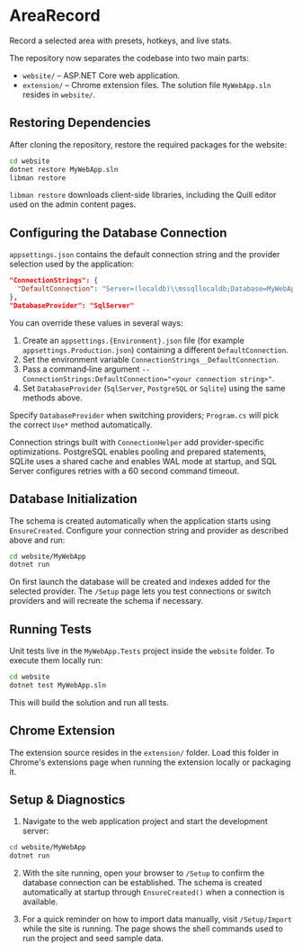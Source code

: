 # AreaRecord
Record a selected area with presets, hotkeys, and live stats.

The repository now separates the codebase into two main parts:

- `website/` – ASP.NET Core web application.
- `extension/` – Chrome extension files.
  The solution file `MyWebApp.sln` resides in `website/`.

## Restoring Dependencies

After cloning the repository, restore the required packages for the website:

```bash
cd website
dotnet restore MyWebApp.sln
libman restore
```
`libman restore` downloads client-side libraries, including the Quill editor
used on the admin content pages.

## Configuring the Database Connection

`appsettings.json` contains the default connection string and the provider
selection used by the application:

```json
"ConnectionStrings": {
  "DefaultConnection": "Server=(localdb)\\mssqllocaldb;Database=MyWebAppDb;Trusted_Connection=True;MultipleActiveResultSets=true"
},
"DatabaseProvider": "SqlServer"
```

You can override these values in several ways:

1. Create an `appsettings.{Environment}.json` file (for example
   `appsettings.Production.json`) containing a different `DefaultConnection`.
2. Set the environment variable `ConnectionStrings__DefaultConnection`.
3. Pass a command‑line argument `--ConnectionStrings:DefaultConnection="<your connection string>"`.
4. Set `DatabaseProvider` (`SqlServer`, `PostgreSQL` or `Sqlite`) using the same methods above.

Specify `DatabaseProvider` when switching providers; `Program.cs` will pick the correct `Use*` method automatically.

Connection strings built with `ConnectionHelper` add provider-specific optimizations. PostgreSQL enables pooling and prepared statements, SQLite uses a shared cache and enables WAL mode at startup, and SQL Server configures retries with a 60 second command timeout.

## Database Initialization

The schema is created automatically when the application starts using
`EnsureCreated`. Configure your connection string and provider as described
above and run:

```bash
cd website/MyWebApp
dotnet run
```

On first launch the database will be created and indexes added for the selected
provider. The `/Setup` page lets you test connections or switch providers and
will recreate the schema if necessary.

## Running Tests

Unit tests live in the `MyWebApp.Tests` project inside the `website` folder.
To execute them locally run:

```bash
cd website
dotnet test MyWebApp.sln
```

This will build the solution and run all tests.

## Chrome Extension

The extension source resides in the `extension/` folder. Load this folder in
Chrome's extensions page when running the extension locally or packaging it.

## Setup & Diagnostics

1. Navigate to the web application project and start the development server:

```bash
cd website/MyWebApp
dotnet run
```

2. With the site running, open your browser to `/Setup` to confirm the
   database connection can be established. The schema is created automatically
   at startup through `EnsureCreated()` when a connection is available.

3. For a quick reminder on how to import data manually,
   visit `/Setup/Import` while the site is running. The page shows the shell
   commands used to run the project and seed sample data.
